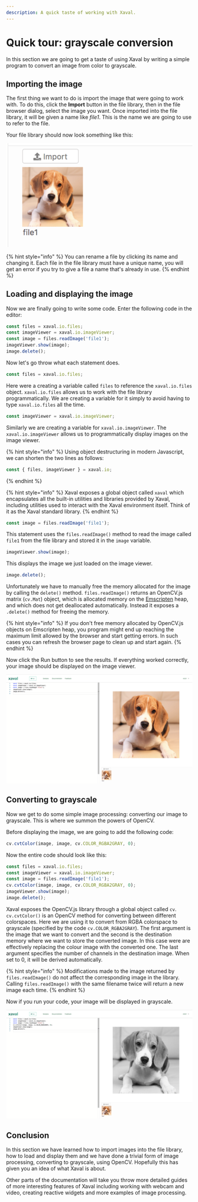 ```yaml
---
description: A quick taste of working with Xaval.
---
```


# Quick tour: grayscale conversion

In this section we are going to get a taste of using Xaval by writing a simple program to convert an image from color to grayscale.

## Importing the image

The first thing we want to do is import the image that were going to work with. To do this, click the **Import** button in the file library, then in the file browser dialog, select the image you want. Once imported into the file library, it will be given a name like _file1_. This is the name we are going to use to refer to the file. 

Your file library should now look something like this:

![](../.gitbook/assets/screen-shot-2018-08-05-at-02.52.50.png)

{% hint style="info" %}
You can rename a file by clicking its name and changing it. Each file in the file library must have a unique name, you will get an error if you try to give a file a name that's already in use.
{% endhint %}

## Loading and displaying the image

Now we are finally going to write some code. Enter the following code in the editor:

```javascript
const files = xaval.io.files;
const imageViewer = xaval.io.imageViewer;
const image = files.readImage('file1');
imageViewer.show(image);
image.delete();
```

Now let's go throw what each statement does.

```javascript
const files = xaval.io.files;
```

Here were a creating a variable called `files` to reference the `xaval.io.files` object. `xaval.io.files` allows us to work with the file library programmatically. We are creating a variable for it simply to avoid having to type `xaval.io.files` all the time.

```javascript
const imageViewer = xaval.io.imageViewer;
```

Similarly we are creating a variable for `xaval.io.imageViewer`. The `xaval.io.imageViewer` allows us to programmatically display images on the image viewer.

{% hint style="info" %}
Using object destructuring in modern Javascript, we can shorten the two lines as follows:

```javascript
const { files, imageViewer } = xaval.io;
```
{% endhint %}

{% hint style="info" %}
Xaval exposes a global object called `xaval` which encapsulates all the built-in utilities and libraries provided by Xaval, including utilities used to interact with the Xaval environment itself. Think of it as the Xaval standard library.
{% endhint %}

```javascript
const image = files.readImage('file1');
```

This statement uses the `files.readImage()` method to read the image called `file1` from the file library and stored it in the `image` variable.

```javascript
imageViewer.show(image);
```

This displays the image we just loaded on the image viewer.

```javascript
image.delete();
```

Unfortunately we have to manually free the memory allocated for the image by calling the `delete()` method. `files.readImage()` returns an OpenCV.js matrix \(`cv.Mat`\) object, which is allocated memory on the [Emscripten](https://developer.mozilla.org/en-US/docs/Mozilla/Projects/Emscripten) heap, and which does not get deallocated automatically. Instead it exposes a `.delete()` method for freeing the memory.

{% hint style="info" %}
If you don't free memory allocated by OpenCV.js objects on Emscripten heap, you program might end up reaching the maximum limit allowed by the browser and start getting errors. In such cases you can refresh the browser page to clean up and start again.
{% endhint %}

Now click the Run button to see the results. If everything worked correctly, your image should be displayed on the image viewer.

![](../.gitbook/assets/screen-shot-2018-08-05-at-03.46.53.png)

## Converting to grayscale

Now we get to do some simple image processing: converting our image to grayscale. This is where we summon the powers of OpenCV.

Before displaying the image, we are going to add the following code:

```javascript
cv.cvtColor(image, image, cv.COLOR_RGBA2GRAY, 0);
```

Now the entire code should look like this:

```javascript
const files = xaval.io.files;
const imageViewer = xaval.io.imageViewer;
const image = files.readImage('file1');
cv.cvtColor(image, image, cv.COLOR_RGBA2GRAY, 0);
imageViewer.show(image);
image.delete();
```

Xaval exposes the OpenCV.js library through a global object called `cv`. `cv.cvtColor()` is an OpenCV method for converting between different colorspaces. Here we are using it to convert from RGBA colorspace to grayscale \(specified by the code `cv.COLOR_RGBA2GRAY`\). The first argument is the image that we want to convert and the second is the destination memory where we want to store the converted image. In this case were are effectively replacing the colour image with the converted one. The last argument specifies the number of channels in the destination image. When set to 0, it will be derived automatically.

{% hint style="info" %}
Modifications made to the image returned by `files.readImage()` do not affect the corresponding image in the library. Calling `files.readImage()` with the same filename twice will return a new image each time.
{% endhint %}

Now if you run your code, your image will be displayed in grayscale.

![](../.gitbook/assets/screen-shot-2018-08-05-at-03.57.47.png)

## Conclusion

In this section we have learned how to import images into the file library, how to load and display them and we have done a trivial form of image processing, converting to grayscale, using OpenCV. Hopefully this has given you an idea of what Xaval is about.

Other parts of the documentation will take you throw more detailed guides of more interesting features of Xaval including working with webcam and video, creating reactive widgets and more examples of image processing.

